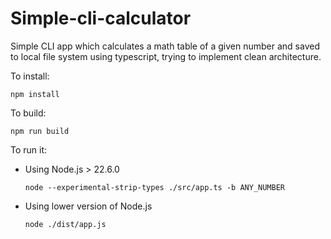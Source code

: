 # Simple-cli-calculator

Simple CLI app which calculates a math table of a given number and saved to local file system using typescript, trying to implement clean architecture.

To install:

```
npm install
```

To build:

```
npm run build
```

To run it:

- Using Node.js > 22.6.0

  ```
  node --experimental-strip-types ./src/app.ts -b ANY_NUMBER
  ```

- Using lower version of Node.js
  ```
  node ./dist/app.js
  ```
